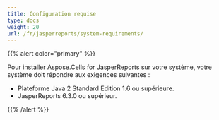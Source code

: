 ```yaml
---
title: Configuration requise
type: docs
weight: 20
url: /fr/jasperreports/system-requirements/
---
```


{{% alert color="primary" %}} 

Pour installer Aspose.Cells for JasperReports sur votre système, votre système doit répondre aux exigences suivantes :

- Plateforme Java 2 Standard Edition 1.6 ou supérieure.
- JasperReports 6.3.0 ou supérieur.

{{% /alert %}}
